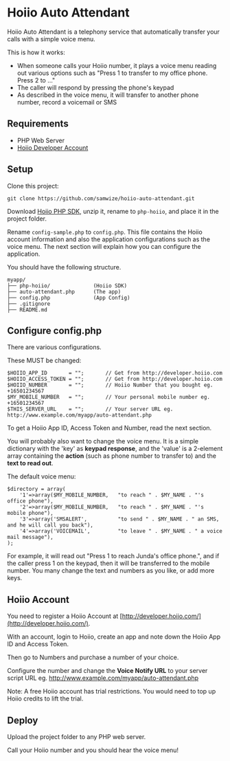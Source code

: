 Hoiio Auto Attendant
====================

Hoiio Auto Attendant is a telephony service that automatically transfer your calls with a simple voice menu.

This is how it works:

- When someone calls your Hoiio number, it plays a voice menu reading out various options such as "Press 1 to transfer to my office phone. Press 2 to ..."
- The caller will respond by pressing the phone's keypad
- As described in the voice menu, it will transfer to another phone number, record a voicemail or SMS


Requirements
-------------

- PHP Web Server
- [Hoiio Developer Account](http://developer.hoiio.com/)


Setup
------

Clone this project:

	git clone https://github.com/samwize/hoiio-auto-attendant.git

Download [Hoiio PHP SDK](https://github.com/Hoiio/hoiio-php/zipball/master), unzip it, rename to `php-hoiio`, and place it in the project folder. 

Rename `config-sample.php` to `config.php`. This file contains the Hoiio account information and also the application configurations such as the voice menu. The next section will explain how you can configure the application.

You should have the following structure.
	
	myapp/
	├── php-hoiio/				(Hoiio SDK)
	├── auto-attendant.php 		(The app)
	├── config.php 				(App Config)
	├── .gitignore
	├── README.md



Configure config.php
---------------------

There are various configurations.

These MUST be changed:

	$HOIIO_APP_ID 		= "";		// Get from http://developer.hoiio.com
	$HOIIO_ACCESS_TOKEN = "";		// Get from http://developer.hoiio.com
	$HOIIO_NUMBER 		= "";		// Hoiio Number that you bought eg. +16501234567
	$MY_MOBILE_NUMBER 	= "";		// Your personal mobile number eg. +16501234567
	$THIS_SERVER_URL 	= "";		// Your server URL eg. http://www.example.com/myapp/auto-attendant.php

To get a Hoiio App ID, Access Token and Number, read the next section.

You will probably also want to change the voice menu. It is a simple dictionary with the 'key' as **keypad response**, and the 'value' is a 2-element array containing the **action** (such as phone number to transfer to) and the **text to read out**.

The default voice menu:

	$directory = array(
		'1'=>array($MY_MOBILE_NUMBER,	"to reach " . $MY_NAME . "'s office phone"),
		'2'=>array($MY_MOBILE_NUMBER,	"to reach " . $MY_NAME . "'s mobile phone"),
		'3'=>array('SMSALERT',			"to send " . $MY_NAME . " an SMS, and he will call you back"),
		'4'=>array('VOICEMAIL',			"to leave " . $MY_NAME . " a voice mail message"),
	);

For example, it will read out "Press 1 to reach Junda's office phone.", and if the caller press 1 on the keypad, then it will be transferred to the mobile number. You many change the text and numbers as you like, or add more keys. 


Hoiio Account
--------------

You need to register a Hoiio Account at [http://developer.hoiio.com/](http://developer.hoiio.com/). 

With an account, login to Hoiio, create an app and note down the Hoiio App ID and Access Token.

Then go to Numbers and purchase a number of your choice. 

Configure the number and change the **Voice Notify URL** to your server script URL eg. http://www.example.com/myapp/auto-attendant.php

Note: A free Hoiio account has trial restrictions. You would need to top up Hoiio credits to lift the trial.


Deploy
-------

Upload the project folder to any PHP web server.

Call your Hoiio number and you should hear the voice menu!




